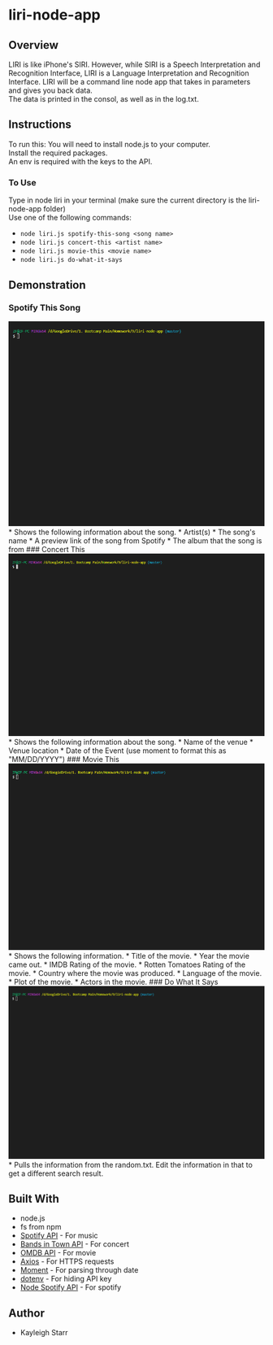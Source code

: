 # liri-node-app

## Overview
LIRI is like iPhone's SIRI. However, while SIRI is a Speech Interpretation and Recognition Interface, LIRI is a Language Interpretation and Recognition Interface. LIRI will be a command line node app that takes in parameters and gives you back data.
<br>
The data is printed in the consol, as well as in the log.txt. 

## Instructions
To run this:
You will need to install node.js to your computer.
<br>
Install the required packages.
<br>
An env is required with the  keys to the API.
### To Use
Type in node liri in your terminal (make sure the current directory is the liri-node-app folder)
<br>
Use one of the following commands:

* `node liri.js spotify-this-song <song name>`
* `node liri.js concert-this <artist name>`
* `node liri.js movie-this <movie name>`
* `node liri.js do-what-it-says`

## Demonstration
### Spotify This Song
<img src="./assets/spotify-this-song.gif" width="600">
 * Shows the following information about the song.
    * Artist(s)
    * The song's name
    * A preview link of the song from Spotify
    * The album that the song is from
### Concert This
<img src="./assets/concert-this.gif" width="600">
* Shows the following information about the song.
    * Name of the venue
    * Venue location
    * Date of the Event (use moment to format this as "MM/DD/YYYY")
### Movie This
<img src="./assets/movie-this.gif" width="600">
  * Shows the following information.
    * Title of the movie.
    * Year the movie came out.
    * IMDB Rating of the movie.
    * Rotten Tomatoes Rating of the movie.
    * Country where the movie was produced.
    * Language of the movie.
    * Plot of the movie.
    * Actors in the movie.
### Do What It Says
<img src="./assets/do-this.gif" width="600">
  * Pulls the information from the random.txt. Edit the information in that to get a different search result.

## Built With
* node.js
* fs from npm
* [Spotify API](https://developer.spotify.com/dashboard/login) - For music
* [Bands in Town API](https://www.artists.bandsintown.com/bandsintown-api) - For concert
* [OMDB API](http://www.omdbapi.com/) - For movie
* [Axios](https://www.npmjs.com/package/axios) - For HTTPS requests
* [Moment](https://www.npmjs.com/package/moment) - For parsing through date
* [dotenv](https://www.npmjs.com/package/dotenv) - For hiding API key
* [Node Spotify API](https://www.npmjs.com/package/node-spotify-api) - For spotify

## Author
* Kayleigh Starr